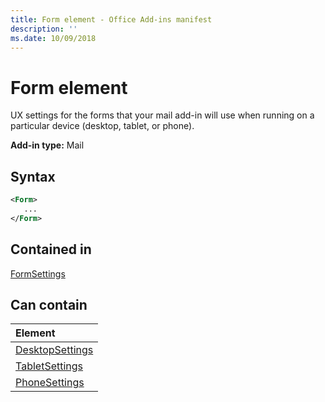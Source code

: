 ```yaml
---
title: Form element - Office Add-ins manifest
description: ''
ms.date: 10/09/2018
---
```


# Form element

UX settings for the forms that your mail add-in will use when running on a particular device (desktop, tablet, or phone).

**Add-in type:** Mail

## Syntax

```XML
<Form>
   ...
</Form>
```

## Contained in

[FormSettings](formsettings.md)


## Can contain

|**Element**|
|:-----|
|[DesktopSettings](desktopsettings.md)|
|[TabletSettings](tabletsettings.md)|
|[PhoneSettings](phonesettings.md)|
